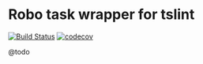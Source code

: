 
# Robo task wrapper for tslint

[![Build Status](https://travis-ci.org/Cheppers/robo-tslint.svg?branch=master)](https://travis-ci.org/Cheppers/robo-tslint)
[![codecov](https://codecov.io/gh/Cheppers/robo-tslint/branch/master/graph/badge.svg)](https://codecov.io/gh/Cheppers/robo-tslint)

@todo
